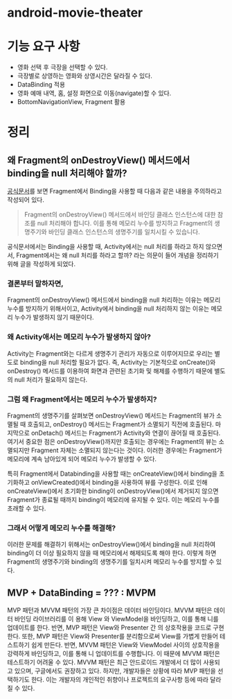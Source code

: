 # android-movie-theater
# 기능 요구 사항
- 영화 선택 후 극장을 선택할 수 있다.
- 극장별로 상영하는 영화와 상영시간은 달라질 수 있다.
- DataBinding 적용
- 영화 예매 내역, 홈, 설정 화면으로 이동(navigate)할 수 있다.
- BottomNavigationView, Fragment 활용

# 정리

## 왜 Fragment의 onDestroyView() 메서드에서 binding을 null 처리해야 할까?

[공식문서](https://developer.android.com/topic/libraries/view-binding#fragments)를 보면 Fragment에서 Binding을
사용할 때 다음과 같은 내용을 주의하라고 작성되어 있다.

> Fragment의 onDestroyView() 메서드에서 바인딩 클래스 인스턴스에 대한 참조를 null 처리해야 합니다.
> 이를 통해 메모리 누수를 방지하고 Fragment의 생명주기와 바인딩 클래스 인스턴스의 생명주기를 일치시킬 수 있습니다.

공식문서에서는 Binding을 사용할 때, Activity에서는 null 처리를 하라고 하지 않으면서,
Fragment에서는 왜 null 처리를 하라고 할까? 라는 의문이 들어 개념을 정리하기 위해 글을 작성하게 되었다.

### 결론부터 말하자면,

Fragment의 onDestroyView() 메서드에서 binding을 null 처리하는 이유는 메모리 누수를 방지하기 위해서이고, Activity에서 binding을 null
처리하지 않는 이유는 메모리 누수가 발생하지 않기 때문이다.

### 왜 Activity애서는 메모리 누수가 발생하지 않아?

Activity는 Fragment와는 다르게 생명주기 관리가 자동으로 이루어지므로 우리는 별도로 binding을 null 처리할 필요가 없다.
즉, Activity는 기본적으로 onCreate()와 onDestroy() 메서드를 이용하여 화면과 관련된 초기화 및 해제를 수행하기 때문에 별도의 null 처리가 필요하지 않는다.

### 그럼 왜 Fragment에서는 메모리 누수가 발생하지?

Fragment의 생명주기를 살펴보면 onDestroyView() 메서드는 Fragment의 뷰가 소멸될 때 호출되고, onDestroy() 메서드는 Fragment가 소멸되기 직전에 호출된다. 마지막으로 onDetach() 메서드는 Fragment가 Activity와 연결이 끊어질 때 호출된다. 여기서 중요한 점은 onDestroyView()까지만 호출되는 경우에는 Fragment의 뷰는 소멸되지만 Fragment 자체는 소멸되지 않는다는 것이다. 이러한 경우에는 Fragment가 메모리에 계속 남아있게 되어 메모리 누수가 발생할 수 있다.

특히 Fragment에서 Databinding을 사용할 때는 onCreateView()에서 binding을 초기화하고 onViewCreated()에서 binding을 사용하여 뷰를 구성한다. 이로 인해 onCreateView()에서 초기화한 binding이 onDestroyView()에서 제거되지 않으면 Fragment가 종료될 때까지 binding이 메모리에 유지될 수 있다. 이는 메모리 누수를 초래할 수 있다.

### 그래서 어떻게 메모리 누수를 해결해?
이러한 문제를 해결하기 위해서는 onDestroyView()에서 binding을 null 처리하여 binding이 더 이상 필요하지 않을 때 메모리에서 해제되도록 해야 한다. 이렇게 하면 Fragment의 생명주기와 binding의 생명주기를 일치시켜 메모리 누수를 방지할 수 있다.


## MVP + DataBinding = ??? : MVPM
MVP 패턴과 MVVM 패턴의 가장 큰 차이점은 데이터 바인딩이다. 
MVVM 패턴은 데이터 바인딩 라이브러리를 이 용해 View 와 ViewModel을 바인딩하고, 이를 통해 니를 업데이트를 한다. 반면, MVP 패턴은 View와 Presenter 간 의 상호작용을 코드로 구현한다.
또한, MVP 패턴은 View와 Presenter를 분리함으로써 View를 가볍게 만들어 테스트하기 쉽게 만든다. 반면, MVVM 패턴은 View와 ViewModel 사이의 상호작용을 강력하게 바인딩하고, 이를 통해 니 업데이트를 수행합니다.
이 때문에 MVVM 패턴은 테스트하기 어려울 수 있다.
MVVM 패턴은 최근 안드로이드 개발에서 더 많이 사용되고 있으며, 구글에서도 권장하고 있다. 하지만, 개발자들은 상황에 따라 MVP 패턴을 선택하기도 한다. 이는 개발자의 개인적인 취향이나 프로젝트의 요구사항 등에 따라 달라 질 수 있다.

